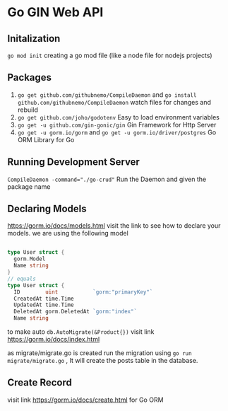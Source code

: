 # Go GIN Web API

## Initalization

`go mod init` creating a go mod file (like a node file for nodejs projects)

## Packages

1.  `go get github.com/githubnemo/CompileDaemon` and `go install github.com/githubnemo/CompileDaemon` watch files for changes and rebuild
2.  `go get github.com/joho/godotenv` Easy to load environment variables
3.  `go get -u github.com/gin-gonic/gin` Gin Framework for Http Server
4.  `go get -u gorm.io/gorm` and `go get -u gorm.io/driver/postgres` Go ORM Library for Go

## Running Development Server

`CompileDaemon -command="./go-crud"` Run the Daemon and given the package name

## Declaring Models

https://gorm.io/docs/models.html visit the link to see how to declare your models.
we are using the following model

```go

type User struct {
  gorm.Model
  Name string
}
// equals
type User struct {
  ID        uint           `gorm:"primaryKey"`
  CreatedAt time.Time
  UpdatedAt time.Time
  DeletedAt gorm.DeletedAt `gorm:"index"`
  Name string
```

to make auto `db.AutoMigrate(&Product{})` visit link https://gorm.io/docs/index.html

as migrate/migrate.go is created run the migration using
`go run migrate/migrate.go` , It will create the posts table in the database.

## Create Record

visit link https://gorm.io/docs/create.html for Go ORM

